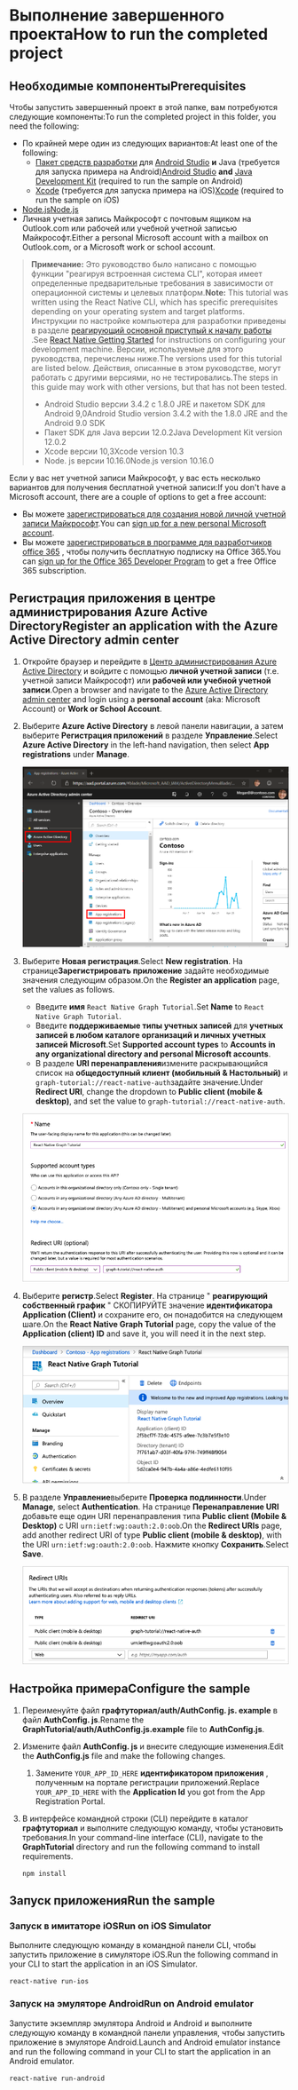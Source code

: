 # <a name="how-to-run-the-completed-project"></a><span data-ttu-id="eb7f7-101">Выполнение завершенного проекта</span><span class="sxs-lookup"><span data-stu-id="eb7f7-101">How to run the completed project</span></span>

## <a name="prerequisites"></a><span data-ttu-id="eb7f7-102">Необходимые компоненты</span><span class="sxs-lookup"><span data-stu-id="eb7f7-102">Prerequisites</span></span>

<span data-ttu-id="eb7f7-103">Чтобы запустить завершенный проект в этой папке, вам потребуются следующие компоненты:</span><span class="sxs-lookup"><span data-stu-id="eb7f7-103">To run the completed project in this folder, you need the following:</span></span>

- <span data-ttu-id="eb7f7-104">По крайней мере один из следующих вариантов:</span><span class="sxs-lookup"><span data-stu-id="eb7f7-104">At least one of the following:</span></span>
  - <span data-ttu-id="eb7f7-105">[Пакет средств разработки](https://jdk.java.net) для [Android Studio](https://developer.android.com/studio/) **и** Java (требуется для запуска примера на Android)</span><span class="sxs-lookup"><span data-stu-id="eb7f7-105">[Android Studio](https://developer.android.com/studio/) **and** [Java Development Kit](https://jdk.java.net) (required to run the sample on Android)</span></span>
  - <span data-ttu-id="eb7f7-106">[Xcode](https://developer.apple.com/xcode/) (требуется для запуска примера на iOS)</span><span class="sxs-lookup"><span data-stu-id="eb7f7-106">[Xcode](https://developer.apple.com/xcode/) (required to run the sample on iOS)</span></span>
- [<span data-ttu-id="eb7f7-107">Node.js</span><span class="sxs-lookup"><span data-stu-id="eb7f7-107">Node.js</span></span>](https://nodejs.org)
- <span data-ttu-id="eb7f7-108">Личная учетная запись Майкрософт с почтовым ящиком на Outlook.com или рабочей или учебной учетной записью Майкрософт.</span><span class="sxs-lookup"><span data-stu-id="eb7f7-108">Either a personal Microsoft account with a mailbox on Outlook.com, or a Microsoft work or school account.</span></span>

> <span data-ttu-id="eb7f7-109">**Примечание:** Это руководство было написано с помощью функции "реагируя встроенная система CLI", которая имеет определенные предварительные требования в зависимости от операционной системы и целевых платформ.</span><span class="sxs-lookup"><span data-stu-id="eb7f7-109">**Note:** This tutorial was written using the React Native CLI, which has specific prerequisites depending on your operating system and target platforms.</span></span> <span data-ttu-id="eb7f7-110">Инструкции по настройке компьютера для разработки приведены в разделе [реагирующий основной приступый к началу работы](https://facebook.github.io/react-native/docs/getting-started) .</span><span class="sxs-lookup"><span data-stu-id="eb7f7-110">See [React Native Getting Started](https://facebook.github.io/react-native/docs/getting-started) for instructions on configuring your development machine.</span></span> <span data-ttu-id="eb7f7-111">Версии, используемые для этого руководства, перечислены ниже.</span><span class="sxs-lookup"><span data-stu-id="eb7f7-111">The versions used for this tutorial are listed below.</span></span> <span data-ttu-id="eb7f7-112">Действия, описанные в этом руководстве, могут работать с другими версиями, но не тестировались.</span><span class="sxs-lookup"><span data-stu-id="eb7f7-112">The steps in this guide may work with other versions, but that has not been tested.</span></span>
>
> - <span data-ttu-id="eb7f7-113">Android Studio версии 3.4.2 с 1.8.0 JRE и пакетом SDK для Android 9,0</span><span class="sxs-lookup"><span data-stu-id="eb7f7-113">Android Studio version 3.4.2 with the 1.8.0 JRE and the Android 9.0 SDK</span></span>
> - <span data-ttu-id="eb7f7-114">Пакет SDK для Java версии 12.0.2</span><span class="sxs-lookup"><span data-stu-id="eb7f7-114">Java Development Kit version 12.0.2</span></span>
> - <span data-ttu-id="eb7f7-115">Xcode версии 10,3</span><span class="sxs-lookup"><span data-stu-id="eb7f7-115">Xcode version 10.3</span></span>
> - <span data-ttu-id="eb7f7-116">Node. js версии 10.16.0</span><span class="sxs-lookup"><span data-stu-id="eb7f7-116">Node.js version 10.16.0</span></span>

<span data-ttu-id="eb7f7-117">Если у вас нет учетной записи Майкрософт, у вас есть несколько вариантов для получения бесплатной учетной записи:</span><span class="sxs-lookup"><span data-stu-id="eb7f7-117">If you don't have a Microsoft account, there are a couple of options to get a free account:</span></span>

- <span data-ttu-id="eb7f7-118">Вы можете [зарегистрироваться для создания новой личной учетной записи Майкрософт](https://signup.live.com/signup?wa=wsignin1.0&rpsnv=12&ct=1454618383&rver=6.4.6456.0&wp=MBI_SSL_SHARED&wreply=https://mail.live.com/default.aspx&id=64855&cbcxt=mai&bk=1454618383&uiflavor=web&uaid=b213a65b4fdc484382b6622b3ecaa547&mkt=E-US&lc=1033&lic=1).</span><span class="sxs-lookup"><span data-stu-id="eb7f7-118">You can [sign up for a new personal Microsoft account](https://signup.live.com/signup?wa=wsignin1.0&rpsnv=12&ct=1454618383&rver=6.4.6456.0&wp=MBI_SSL_SHARED&wreply=https://mail.live.com/default.aspx&id=64855&cbcxt=mai&bk=1454618383&uiflavor=web&uaid=b213a65b4fdc484382b6622b3ecaa547&mkt=E-US&lc=1033&lic=1).</span></span>
- <span data-ttu-id="eb7f7-119">Вы можете [зарегистрироваться в программе для разработчиков office 365](https://developer.microsoft.com/office/dev-program) , чтобы получить бесплатную подписку на Office 365.</span><span class="sxs-lookup"><span data-stu-id="eb7f7-119">You can [sign up for the Office 365 Developer Program](https://developer.microsoft.com/office/dev-program) to get a free Office 365 subscription.</span></span>

## <a name="register-an-application-with-the-azure-active-directory-admin-center"></a><span data-ttu-id="eb7f7-120">Регистрация приложения в центре администрирования Azure Active Directory</span><span class="sxs-lookup"><span data-stu-id="eb7f7-120">Register an application with the Azure Active Directory admin center</span></span>

1. <span data-ttu-id="eb7f7-121">Откройте браузер и перейдите в [Центр администрирования Azure Active Directory](https://aad.portal.azure.com) и войдите с помощью **личной учетной записи** (т.е. учетной записи Майкрософт) или **рабочей или учебной учетной записи**.</span><span class="sxs-lookup"><span data-stu-id="eb7f7-121">Open a browser and navigate to the [Azure Active Directory admin center](https://aad.portal.azure.com) and login using a **personal account** (aka: Microsoft Account) or **Work or School Account**.</span></span>

1. <span data-ttu-id="eb7f7-122">Выберите **Azure Active Directory** в левой панели навигации, а затем выберите **Регистрация приложений** в разделе **Управление**.</span><span class="sxs-lookup"><span data-stu-id="eb7f7-122">Select **Azure Active Directory** in the left-hand navigation, then select **App registrations** under **Manage**.</span></span>

    ![<span data-ttu-id="eb7f7-123">Снимок экрана с регистрациями приложений</span><span class="sxs-lookup"><span data-stu-id="eb7f7-123">A screenshot of the App registrations</span></span> ](/tutorial/images/aad-portal-app-registrations.png)

1. <span data-ttu-id="eb7f7-124">Выберите **Новая регистрация**.</span><span class="sxs-lookup"><span data-stu-id="eb7f7-124">Select **New registration**.</span></span> <span data-ttu-id="eb7f7-125">На странице**Зарегистрировать приложение** задайте необходимые значения следующим образом.</span><span class="sxs-lookup"><span data-stu-id="eb7f7-125">On the **Register an application** page, set the values as follows.</span></span>

    - <span data-ttu-id="eb7f7-126">Введите **имя** `React Native Graph Tutorial`.</span><span class="sxs-lookup"><span data-stu-id="eb7f7-126">Set **Name** to `React Native Graph Tutorial`.</span></span>
    - <span data-ttu-id="eb7f7-127">Введите **поддерживаемые типы учетных записей** для **учетных записей в любом каталоге организаций и личных учетных записей Microsoft**.</span><span class="sxs-lookup"><span data-stu-id="eb7f7-127">Set **Supported account types** to **Accounts in any organizational directory and personal Microsoft accounts**.</span></span>
    - <span data-ttu-id="eb7f7-128">В разделе **URI перенаправления**измените раскрывающийся список на **общедоступный клиент (мобильный & Настольный)** и `graph-tutorial://react-native-auth`задайте значение.</span><span class="sxs-lookup"><span data-stu-id="eb7f7-128">Under **Redirect URI**, change the dropdown to **Public client (mobile & desktop)**, and set the value to `graph-tutorial://react-native-auth`.</span></span>

    ![Снимок страницы "регистрация приложения"](/tutorial/images/aad-register-an-app.png)

1. <span data-ttu-id="eb7f7-130">Выберите **регистр**.</span><span class="sxs-lookup"><span data-stu-id="eb7f7-130">Select **Register**.</span></span> <span data-ttu-id="eb7f7-131">На странице " **реагирующий собственный график** " СКОПИРУЙТЕ значение **идентификатора Application (Client)** и сохраните его, он понадобится на следующем шаге.</span><span class="sxs-lookup"><span data-stu-id="eb7f7-131">On the **React Native Graph Tutorial** page, copy the value of the **Application (client) ID** and save it, you will need it in the next step.</span></span>

    ![Снимок экрана с ИДЕНТИФИКАТОРом приложения для новой регистрации приложения](/tutorial/images/aad-application-id.png)

1. <span data-ttu-id="eb7f7-133">В разделе **Управление**выберите **Проверка подлинности**.</span><span class="sxs-lookup"><span data-stu-id="eb7f7-133">Under **Manage**, select **Authentication**.</span></span> <span data-ttu-id="eb7f7-134">На странице **Перенаправление URI** добавьте еще один URI перенаправления типа **Public client (Mobile & Desktop)** с URI `urn:ietf:wg:oauth:2.0:oob`.</span><span class="sxs-lookup"><span data-stu-id="eb7f7-134">On the **Redirect URIs** page, add another redirect URI of type **Public client (mobile & desktop)**, with the URI `urn:ietf:wg:oauth:2.0:oob`.</span></span> <span data-ttu-id="eb7f7-135">Нажмите кнопку **Сохранить**.</span><span class="sxs-lookup"><span data-stu-id="eb7f7-135">Select **Save**.</span></span>

    ![Снимок экрана со страницей URI перенаправления](/tutorial/images/aad-redirect-uris.png)

## <a name="configure-the-sample"></a><span data-ttu-id="eb7f7-137">Настройка примера</span><span class="sxs-lookup"><span data-stu-id="eb7f7-137">Configure the sample</span></span>

1. <span data-ttu-id="eb7f7-138">Переименуйте файл **графтуториал/auth/AuthConfig. js. example** в файл **AuthConfig. js**.</span><span class="sxs-lookup"><span data-stu-id="eb7f7-138">Rename the **GraphTutorial/auth/AuthConfig.js.example** file to **AuthConfig.js**.</span></span>
1. <span data-ttu-id="eb7f7-139">Измените файл **AuthConfig. js** и внесите следующие изменения.</span><span class="sxs-lookup"><span data-stu-id="eb7f7-139">Edit the **AuthConfig.js** file and make the following changes.</span></span>
    1. <span data-ttu-id="eb7f7-140">Замените `YOUR_APP_ID_HERE` **идентификатором приложения** , полученным на портале регистрации приложений.</span><span class="sxs-lookup"><span data-stu-id="eb7f7-140">Replace `YOUR_APP_ID_HERE` with the **Application Id** you got from the App Registration Portal.</span></span>

1. <span data-ttu-id="eb7f7-141">В интерфейсе командной строки (CLI) перейдите в каталог **графтуториал** и выполните следующую команду, чтобы установить требования.</span><span class="sxs-lookup"><span data-stu-id="eb7f7-141">In your command-line interface (CLI), navigate to the **GraphTutorial** directory and run the following command to install requirements.</span></span>

    ```Shell
    npm install
    ```

## <a name="run-the-sample"></a><span data-ttu-id="eb7f7-142">Запуск приложения</span><span class="sxs-lookup"><span data-stu-id="eb7f7-142">Run the sample</span></span>

### <a name="run-on-ios-simulator"></a><span data-ttu-id="eb7f7-143">Запуск в имитаторе iOS</span><span class="sxs-lookup"><span data-stu-id="eb7f7-143">Run on iOS Simulator</span></span>

<span data-ttu-id="eb7f7-144">Выполните следующую команду в командной панели CLI, чтобы запустить приложение в симуляторе iOS.</span><span class="sxs-lookup"><span data-stu-id="eb7f7-144">Run the following command in your CLI to start the application in an iOS Simulator.</span></span>

```Shell
react-native run-ios
```

### <a name="run-on-android-emulator"></a><span data-ttu-id="eb7f7-145">Запуск на эмуляторе Android</span><span class="sxs-lookup"><span data-stu-id="eb7f7-145">Run on Android emulator</span></span>

<span data-ttu-id="eb7f7-146">Запустите экземпляр эмулятора Android и Android и выполните следующую команду в командной панели управления, чтобы запустить приложение в эмуляторе Android.</span><span class="sxs-lookup"><span data-stu-id="eb7f7-146">Launch and Android emulator instance and run the following command in your CLI to start the application in an Android emulator.</span></span>

```Shell
react-native run-android
```
